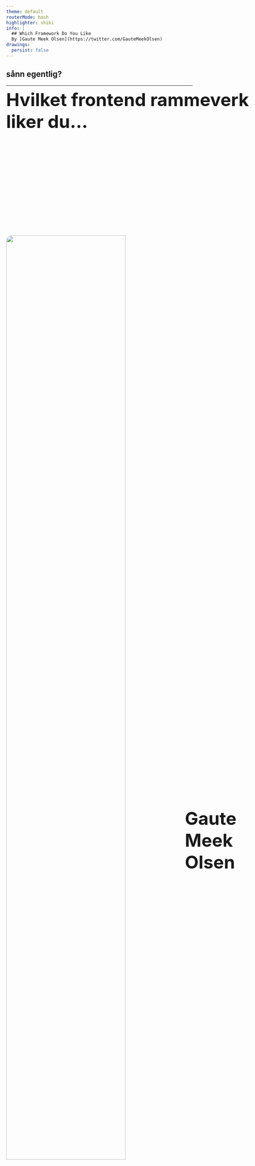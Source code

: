 ```yaml
---
theme: default
routerMode: hash
highlighter: shiki
info: |
  ## Which Framework Do You Like
  By [Gaute Meek Olsen](https://twitter.com/GauteMeekOlsen)
drawings:
  persist: false
---
```


# Hvilket frontend rammeverk liker du...

<h2 v-click>sånn egentlig?</h2>

---

<div class="row">
  <img src="/gaute.jpg">
  <div class="column">
    <h1>Gaute Meek Olsen</h1>
    <Capra/>
  </div>
</div>

<style>
.row{
  display: flex;
  justify-content: center;
  align-items: center;
  height: 100%;
  gap: 5rem;
}

.column{
  display: flex;
  flex-direction: column;
  justify-content: center;
}

img{
  height: 320px;
  border-radius: 40px;
}

h1{
  font-size: 3rem;
}
</style>

---

# Hva er et frontend rammeverk?

<ul v-click>
  <li>Abstraksjon</li>
  <li>Oppsett/struktur for å lage HTML, JS og CSS</li>
  <li>Lar deg utvikle UI komponenter</li>
  <li>Holder på data</li>
  <li>Reaktiv UI basert på data</li>
</ul>

---
  
<BarChart title="State of JS 21 - Usage" postfix="%" :bars="[
  { name: 'React', points: 80 }, 
  { name: 'Vue', points: 51 }, 
  { name: 'Angular', points: 54 },
  { name: 'Svelte', points: 20 },
  { name: 'Preact', points: 14 },
  { name: 'Ember', points: 9 },
  { name: 'Lit', points: 7 },
  { name: 'Alpine', points: 6 },
  { name: 'Solid', points: 3 },
  { name: 'Stimulus', points: 2 },
  ]"/>

---

<BarChart title="NPM Installs Weekly" :bars="[
  { name: 'React', points: 15_200_000 }, 
  { name: 'Vue', points: 3_100_000 }, 
  { name: 'Angular', points: 2_900_000 },
  { name: 'Svelte', points: 260_000 },
  { name: 'Preact', points: 1_100_000 },
  { name: 'Ember', points: 3_700 },
  { name: 'Lit', points: 120_000 },
  { name: 'Alpine', points: 86_000 },
  { name: 'Solid', points: 17_000 },
  { name: 'Stimulus', points: 157_000 },
  ]"/>

---

<BarChart title="GitHub Stars" :bars="[
  { name: 'React', points: 184_000 }, 
  { name: 'Vue', points: 194_000 }, 
  { name: 'Angular', points: 80_000 },
  { name: 'Svelte', points: 57_000 },
  { name: 'Preact', points: 31_000 },
  { name: 'Ember', points: 22_000 },
  { name: 'Lit', points: 11_000 },
  { name: 'Alpine', points: 20_000 },
  { name: 'Solid', points: 16_000 },
  { name: 'Stimulus', points: 11_000 },
  ]"/>


---

<BarChart title="Developer Tools Extension Installs" :bars="[
  { name: 'React', points: 140_000+3_000_000 }, 
  { name: 'Vue', points: 90_000+1_200_000 }, 
  { name: 'Angular', points: 100_000 },
  { name: 'Svelte', points: 2_000+10_000 },
  { name: 'Preact', points: 1_000+6_000 },
  { name: 'Ember', points: 2_000+40_000 },
  { name: 'Alpine', points: 1_000+9_000 },
  ]"/>

---

<BarChart title="Stackoverflow Watchers" :bars="[
  { name: 'React', points: 309_000 }, 
  { name: 'Vue', points: 84_200 }, 
  { name: 'Angular', points: 178_000 },
  { name: 'Svelte', points: 2_300 },
  { name: 'Preact', points: 225 },
  { name: 'Ember', points: 5_100 },
  { name: 'Lit', points: 49 },
  { name: 'Alpine', points: 232 },
  { name: 'Solid', points: 26 },
  { name: 'Stimulus', points: 119 },
  ]"/>

---

<BarChart title="Slått sammen" postfix="%" :bars="[
  { name: 'React', points: Number(([32.5,66.2,29.4,68.2,53.3].reduce((acc, p) => acc + p, 0)/5).toFixed(1)) },
  { name: 'Vue', points: Number(([20.7,13.5,31,28,14.5].reduce((acc, p) => acc + p, 0)/5).toFixed(1)) },
  { name: 'Angular', points: Number(([22,12.6,12.8,2.2,30.7].reduce((acc, p) => acc + p, 0)/5).toFixed(1)) },
  { name: 'Svelte', points: Number(([8.1,1.1,9.1,0.3,0.4].reduce((acc, p) => acc + p, 0)/5).toFixed(1)) },
  { name: 'Preact', points: Number(([5.7,4.8,5,0.2,0].reduce((acc, p) => acc + p, 0)/5).toFixed(1)) },
  { name: 'Ember', points: Number(([3.7,0,3.5,0.9,0.9].reduce((acc, p) => acc + p, 0)/5).toFixed(1)) },
  { name: 'Lit', points: Number(([2.8,0.5,1.8,0,0].reduce((acc, p) => acc + p, 0)/5).toFixed(1)) },
  { name: 'Alpine', points: Number(([2.4,0.4,3.2,0.2,0].reduce((acc, p) => acc + p, 0)/5).toFixed(1)) },
  { name: 'Solid', points: Number(([1.2,0.1,2.6,0,0].reduce((acc, p) => acc + p, 0)/5).toFixed(1)) },
  { name: 'Stimulus', points: Number(([0.8,0.7,1.8,0,0].reduce((acc, p) => acc + p, 0)/5).toFixed(1)) },
  ]"/>

---

## Bli med å gi din stemme

<div class="center">
  <img src="/qr-vote.png" alt="QR code"/>
  <a href="https://gaute-talks.netlify.app/which-framework-do-you-like-voting/" target="_blank">https://gaute-talks.netlify.app/which-framework-do-you-like-voting/</a>
</div>

<style>
  img{
    border-radius: 15px;
    height: 35%;
    width: 35%;
  }

  .center{
    display: flex;
    flex-direction: column;
    align-items: center;
    margin-top: 15px;
    gap: 15px;
  }
</style>

---

# Hvilken foretrekker du?

<section class="options">
  <div><logos-react class="text-9xl"/></div>
  <div><logos-angular-icon class="text-9xl"/></div>
  <div><logos-vue class="text-9xl"/></div>
  <div><logos-svelte-icon class="text-9xl"/></div>
  <div><mdi-head-question-outline class="text-9xl"/></div>
</section>
<Voting :index="1" votekey="prefers"/>

---

<Vote title="Hvilken foretrekker du?" votekey="prefers"/>

---

# React

- Av Facebook / Meta
- Public release 2013
- Current release v18
- ~~Library~~
- 2019 React hooks

---

## React komponent

```jsx
export function MyButton() {
  return (
    <button>Click me</button>
  );
}
```

---

## React komponent

```jsx{1,6}
import { MyButton } from './MyButton'

function MyApp() {
  return (
    <div>
      <MyButton />
    </div>
  );
}
```

---

## React data

```jsx
function Counter() {
  const [count, setCount] = useState(0)
  
  return (
    <>
      <span>Count is {count}</span>
      <button onClick={() => setCount(count + 1)}>Bump</button>
    </>
  );
}
```

---

# Angular

- Av Google
- Ikke AngularJS
- Initial release 2016
- Current release v13
- Decorators
- Dependency injection

---

## Angular komponent

*my-button.component.ts*:
```ts
@Component({
  selector: 'app-my-button',
  templateUrl: './my-button.component.html',
  styleUrls: ['./my-button.component.css']
})
export class MyButtonComponent {
  constructor() {}
}
```

**my-button.component.html**:
```html
<button>Click me</button>
```

---

## Angular komponent

*app.module.ts*:
```ts{4}
@NgModule({
  declarations: [
    AppComponent,
    MyButtonComponent,
  ],
  bootstrap: [AppComponent]
})
export class AppModule { }
```

*html fil*:
```html
<div>
  <app-my-button></app-my-button>
</div>
```

---

## Angular data

```ts
@Component({
  selector: 'app-counter',
  templateUrl: './counter.component.html',
})
export class CounterComponent {
  count = 0
  increment(){
    this.count++
  }
}
```

```html
<span>Count is {{count}}</span>
<button (click)="increment()">Bump</button>
```

---

# Vue

- Av Evan You
- Initial release 2013
- Full time siden 2016
- Progressive framework
- 2020 Composition API

---

## Vue komponent

```vue
<script setup lang="ts">
</script>

<template>
  <button>Click me</button>
</template>

<style scoped>
button {
  cursor: pointer;
}
</style>
```

---

## Vue komponent

```vue{2,7}
<script setup lang="ts">
import MyButton from './MyButton.vue'
</script>

<template>
  <div>
    <MyButton/>
  </div>
</template>
```

---

## Vue data

```vue
<script setup lang="ts">
const count = ref(0)
</script>

<template>
  <span>Count is {{count}}</span>
  <button @click="count++">Bump</button>
</template>
```

---

# Svelte

- Av Rich Harris
- Initial release 2016
- Compiler

---

## Svelte komponent

```svelte
<script lang="ts">
</script>

<button>Click me</button>

<style>
button {
  cursor: pointer;
}
</style>
```

---

## Svelte komponent

```svelte
<script lang="ts">
import MyButton from './MyButton.svelte'
</script>

<div>
  <MyButton/>
</div>
```

---

## Svelte data

```svelte
<script lang="ts">
let count = 0
</script>

<template>
  <span>Count is {count}</span>
  <button on:click={() => count++}>Bump</button>
</template>
```

---

# Hva er viktig for et framework?

* Utvikler opplevelse
* Performance
* Økosystem

---
layout: center
---

# Utivkler opplevelse - 💯 poeng

---

# JavaScript eller TypeScript?

<section class="options">
  <div><logos-javascript class="text-9xl"/></div>
  <div><logos-typescript-icon class="text-9xl"/></div>
</section>
<Voting :index="2" votekey="language"/>

---

<Vote title="JavaScript eller TypeScript?" votekey="language"/>

---

# Template

<section class="options">

<div>
JSX

```jsx
function MyComponent() {
  const world = 'CapraCon'
  return (
    <>
      <h1>Hello {world}</h1>
      <p>Do you like JSX?</p>
    </>
  );
}
```

</div>
<div>
HTML

```html
<h1>Hello {{world}}</h1>
<p>Do you like HTML?</p>
```

</div>
<div>
Single File Comonent

```svelte
<script>
const world = 'CapraCon'
</script>

<h1>Hello {world}</h1>
<p>Do you like SFC?</p>

<style></style>
```

</div>
</section>

<Voting :index="3" votekey="template"/>

---

<Vote title="Template" votekey="template"/>

---

# Conditional rendering

<section class="options">

<div>
Short circuit

```jsx
{ day && <p>☀️</p> }
```

</div>
<div>
Directive

```html
<p v-if="day">☀️</p>
```

</div>
<div>
Svelte syntax

```svelte
{#if day}
  <p>☀️</p>
{/if}
```

</div>
</section>

<Voting :index="4" votekey="if"/>

---

<Vote title="Conditional rendering" votekey="if"/>

---

# Liste

<section class="options grid">

<div>
React

```jsx
<ul>
  {todos.map(todo => 
    <li key={todo.id}>{todo.text}</li>
  )}
</ul >
```

</div>
<div>
Angular

```html
<ul>
  <li
    *ngFor="let todo of todos; trackBy: trackByFn" 
  >{{todo.text}}</li>
</ul>
```

</div>
<div>
Vue

```html
<ul>
  <li v-for="todo in todos" :key="todo.id">{{todo.text}}</li>
</ul>
```

</div>
<div>
Svelte

```svelte
<ul>
  {#each todos as todo (todo.id)}
    <li>{todo}</li>
  {/each}
</ul>
```

</div>
</section>

<Voting :index="6" votekey="list"/>

---

<Vote title="Liste" votekey="list"/>

---

# State

<section class="options grid">

<div>
React

```jsx
const [position, setPosition] = useState({ x: 0, y: 0 })
const moveX = (x) => setPosition({...position, x: x})
```

</div>
<div>
Angular

```ts
class MyComponent {
  position = { x: 0, y: 0 }
  moveX(x: number){
    this.position.x = x
  }
}
```

</div>
<div>
Vue

```js
const position = reactive({ x: 0, y: 0 })
const moveX = (x) => position.x = x
```

</div>
<div>
Svelte

```js
const position = { x: 0, y: 0 }
const moveX = (x) => position.x = x
```

</div>
</section>

<Voting :index="8" votekey="stateobject"/>

---

<Vote title="State" votekey="stateobject"/>

---

# Beregnet verdi

<section class="options grid">

<div>
React

```jsx
const [count, setCount] = useState(0)
const double = count * 2
```

</div>
<div>
Angular

```ts
class MyComponent {
  count = 0
  double(){
    return this.count * 2
  }
}
```

</div>
<div>
Vue

```js
const count = ref(0)
const double = computed(() => count.value * 2)
```

</div>
<div>
Svelte

```js
let count = 0
$: double = count * 2
```

</div>
</section>

<Voting :index="9" votekey="computed"/>

---

<Vote title="Beregnet verdi" votekey="computed"/>

---

# Global state

<section class="options">

<div>
React

```jsx
export const StoreContext = createContext()

export function StoreProvider({ children }) {
  const [todos, setTodos] = useState([])
  return (
    <StoreContext.Provider value={{todos, setTodos}}>
      {children}
    </StoreContext.Provider>
  )
}
```
```jsx
import { StoreContext } from './StoreProvider'

export function DeleteTodos() {
  const { todos, setTodos } = useContext(StoreContext);
  return (
    <button onClick={() => setTodos([])}>
      Delete {todos.length} todos
    </button>
  )
}
```

</div>

</section>
<Voting :index="9" votekey="global"/>

<style>
  h1{ 
    position: absolute;
  }
</style>

---

# Global state

<section class="options">
<div>
Angular

```ts
@Injectable({
  providedIn: 'root'
})
export class StoreService {
  todos = new BehaviorSubject<string[]>([])
}
```
```ts
@Component({
  selector: 'app-delete-todos',
  templateUrl: './delete-todos.component.html',
  styleUrls: ['./delete-todos.component.css']
})
export class DeleteTodosComponent {
  constructor(private storeService: StoreService) {}

  deleteTodos(){
    this.storeService.todos.next([])
  }
}
```
```html
<button (click)="deleteTodos()">
  Delete {{storeService.todos.length}} todos
</button>
```

</div>
</section>
<Voting :index="9" votekey="global"/>


<style>
  h1{ 
    margin-bottom: -80px !important;
  }
</style>

---

# Global state

<section class="options">
<div>
Vue

```js
export const store = reactive({
  todos: []
})
```
```vue
<script setup>
import { store } from './store'
</script>

<template>
  <button @click="store.todos = []">
    Delete {{store.todos.length}} todos
  </button>
</template>
```

</div>
<div>
Svelte

```js
export const store = writable({
  todos: []
});
```
```svelte
import { store } from "./store";

<button on:click={() => $store.todos = []}>
  Delete {$store.todos.length} todos
</button>
```

</div>
</section>

<Voting :index="9" votekey="global"/>

---

<Vote title="Global state" votekey="global"/>

---

# Props

<section class="options grid">

<div>
React

```jsx
function MyComponent(props: { count: number }){
  return <p>Count: {props.count}</p>
}
```
```jsx
<MyComponent count={count}>
```

</div>
<div>
Angular

```ts
class MyComponent {
  @Input() count!: number
}
```
```html
<app-my-component [count]="count"></app-my-component>
```

</div>
<div>
Vue

```vue
<script setup lang="ts">
defineProps<{
  count: number
}>()
</script>
<template>
  <p>Count: {{count}}</p>
</template>
```
```html
<MyComponent :count="count"/>
```

</div>
<div>
Svelte

```svelte
<script lang="ts">
export let count: number
</script>
<p>Count: {count}</p>
```
```html
<MyComponent {count}/>
```

</div>
</section>

<Voting :index="10" votekey="props"/>

---

<Vote title="Props" votekey="props"/>

---

---
layout: center
---

# Performance - 💯 poeng

---

# App size

|           | Vue     | Svelte | React   | Angular
| --------- | ------- | ------ | ------- | --------
| Component | 1.45kb  | 2.31kb | 1.56kb  | 1.68kB  
| Vendor    | 18.10kb | 1.54kb | 38.55kb | 41.74kB 

---

# App size

<div class="center">
  <img src="/chart.png" alt="App size chart"/>
</div>

<style>
  img{
    height: 80%;
    width: 80%;
  }

  .center{
    display: flex;
    flex-direction: column;
    align-items: center;
    margin-top: 15px;
    gap: 15px;
  }
</style>
---

# App size

| Komponenter | Vue   | Svelte | React | Angular
| ----------- | ----- | ------ | ----- | --------
| 10          | 6 🏅  | 10 🏅 |       |    
| 50          | 10 🏅 | 3 🏅  | 3 🏅 |   
| 200         | 10 🏅 |       | 4 🏅  | 2 🏅

---

# App performance

[js-framework-benchmark](https://krausest.github.io/js-framework-benchmark/current.html)
---

# App performance

|                   | Vue    | Svelte | React | Angular
| ----------------- | ------ | ------ | ----- | --------
| Data changes      | 10 🏅 | 8 🏅   |       | 
| Startup           | 6 🏅  | 9 🏅   | 2 🏅  |   
| Memory allocation | 6 🏅  | 10 🏅  | 1 🏅  | 

---

annetrammeverk du liker?
antall klare
Dropp global state? legg til bibliotek?